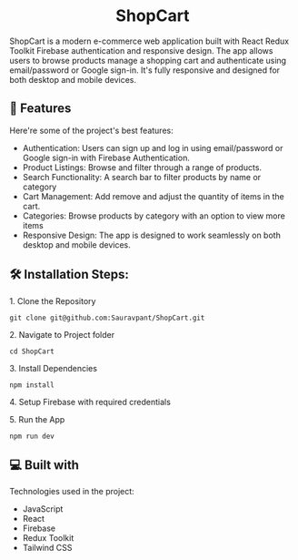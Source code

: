 <h1 align="center" id="title">ShopCart</h1>

<p id="description">ShopCart is a modern e-commerce web application built with React Redux Toolkit Firebase authentication and responsive design. The app allows users to browse products manage a shopping cart and authenticate using email/password or Google sign-in. It's fully responsive and designed for both desktop and mobile devices.</p>

  
  
<h2>🧐 Features</h2>

Here're some of the project's best features:

*   Authentication: Users can sign up and log in using email/password or Google sign-in with Firebase Authentication.
*   Product Listings: Browse and filter through a range of products.
*   Search Functionality: A search bar to filter products by name or category
*   Cart Management: Add remove and adjust the quantity of items in the cart.
*   Categories: Browse products by category with an option to view more items
*   Responsive Design: The app is designed to work seamlessly on both desktop and mobile devices.

<h2>🛠️ Installation Steps:</h2>

<p>1. Clone the Repository</p>

```
git clone git@github.com:Sauravpant/ShopCart.git
```

<p>2. Navigate to Project folder</p>

```
cd ShopCart
```

<p>3. Install Dependencies</p>

```
npm install
```

<p>4. Setup Firebase with required credentials</p>

<p>5. Run the App</p>

```
npm run dev
```
  
<h2>💻 Built with</h2>

Technologies used in the project:

*   JavaScript
*   React
*   Firebase
*   Redux Toolkit
*   Tailwind CSS